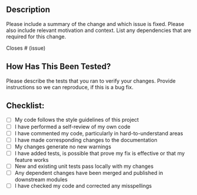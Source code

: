 ## Description

Please include a summary of the change and which issue is fixed. Please also include relevant motivation and context. List any dependencies that are required for this change.

Closes # (issue)

## How Has This Been Tested?

Please describe the tests that you ran to verify your changes. Provide instructions so we can reproduce, if this is a bug fix.

## Checklist:

- [ ] My code follows the style guidelines of this project
- [ ] I have performed a self-review of my own code
- [ ] I have commented my code, particularly in hard-to-understand areas
- [ ] I have made corresponding changes to the documentation
- [ ] My changes generate no new warnings
- [ ] I have added tests, is possible that prove my fix is effective or that my feature works
- [ ] New and existing unit tests pass locally with my changes
- [ ] Any dependent changes have been merged and published in downstream modules
- [ ] I have checked my code and corrected any misspellings
